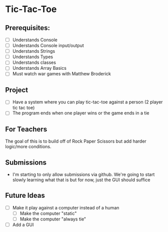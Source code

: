 # Tic-Tac-Toe

## Prerequisites:
- [ ] Understands Console
- [ ] Understands Console input/output
- [ ] Understands Strings
- [ ] Understands Types
- [ ] Understands classes
- [ ] Understands Array Basics
- [ ] Must watch war games with Matthew Broderick

## Project 
- [ ] Have a system where you can play tic-tac-toe against a person (2 player tic tac toe)
- [ ] The program ends when one player wins or the game ends in a tie

## For Teachers

The goal of this is to build off of Rock Paper Scissors but add harder logic/more conditions.

## Submissions
- I'm starting to only allow submissions via github. We're going to start slowly learning what that is but for now, just the GUI should suffice

## Future Ideas 
- [ ] Make it play against a computer instead of a human
  - [ ] Make the computer "static"
  - [ ] Make the computer "always tie"
- [ ] Add a GUI
